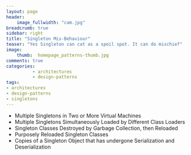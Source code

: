 ```yaml
---
layout: page
header:
    image_fullwidth: "cam.jpg"
breadcrumb: true
sidebar: right
title: "Singleton Mis-Behaviour"
teaser: "Yes Singleton can cat as a spoil spot. It can do mischief"
image:
    thumb:  homepage_patterns-thumb.jpg
comments: true
categories:
          - architectures
          - design-patterns
tags:
- architectures
- design-patterns
- singletons
---
```

- Multiple Singletons in Two or More Virtual Machines
- Multiple Singletons Simultaneously Loaded by Different Class Loaders
- Singleton Classes Destroyed by Garbage Collection, then Reloaded
- Purposely Reloaded Singleton Classes
- Copies of a Singleton Object that has undergone Serialization and Deserialization
